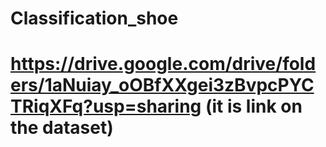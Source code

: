 # Classification_shoe
# https://drive.google.com/drive/folders/1aNuiay_oOBfXXgei3zBvpcPYCTRiqXFq?usp=sharing (it is link on the dataset)
